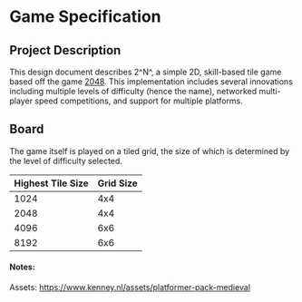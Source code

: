 # Game Specification
## Project Description
This design document describes 2^N^, a simple 2D, skill-based tile game based off the game [2048](https://play2048.co/).  This implementation includes several innovations including multiple levels of difficulty (hence the name), networked multi-player speed competitions, and support for multiple platforms.

## Board
The game itself is played on a tiled grid, the size of which is determined by the level of difficulty selected.

| Highest Tile Size | Grid Size |
|-------------------|-----------|
1024 | 4x4
2048 | 4x4
4096 | 6x6
8192 | 6x6
#### Notes:
Assets: https://www.kenney.nl/assets/platformer-pack-medieval
<!--stackedit_data:
eyJoaXN0b3J5IjpbMTUxNDUwNDQxNywyMjc1OTc1NDAsMTE3Mz
c2OTEyMSwtMTc0NDg1NDI2NF19
-->